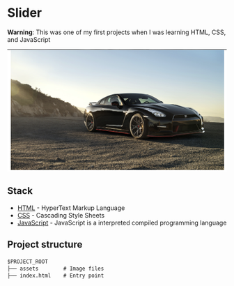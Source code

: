 # Slider

**Warning**: This was one of my first projects when I was learning HTML, CSS, and JavaScript

![Thumbnail](./assets/thumb.png)

## Stack

- [HTML](https://developer.mozilla.org/pt-BR/docs/Web/HTML) - HyperText Markup Language
- [CSS](https://developer.mozilla.org/pt-BR/docs/Web/CSS) - Cascading Style Sheets
- [JavaScript](https://developer.mozilla.org/pt-BR/docs/Web/JavaScript) - JavaScript is a interpreted compiled programming language

## Project structure

```
$PROJECT_ROOT
├── assets        # Image files
├── index.html    # Entry point
```